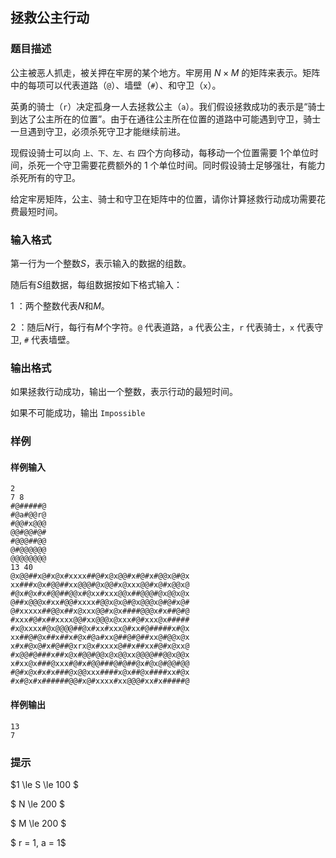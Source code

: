 ## 拯救公主行动

### 题目描述

公主被恶人抓走，被关押在牢房的某个地方。牢房用 $N \times M$ 的矩阵来表示。矩阵中的每项可以代表道路（`@`）、墙壁（`#`）、和守卫（`x`）。

英勇的骑士（`r`）决定孤身一人去拯救公主（`a`）。我们假设拯救成功的表示是“骑士到达了公主所在的位置”。由于在通往公主所在位置的道路中可能遇到守卫，骑士一旦遇到守卫，必须杀死守卫才能继续前进。

现假设骑士可以向 `上、下、左、右` 四个方向移动，每移动一个位置需要 $1$个单位时间，杀死一个守卫需要花费额外的 $1$ 个单位时间。同时假设骑士足够强壮，有能力杀死所有的守卫。

给定牢房矩阵，公主、骑士和守卫在矩阵中的位置，请你计算拯救行动成功需要花费最短时间。



### 输入格式

第一行为一个整数$S$，表示输入的数据的组数。

随后有$S$组数据，每组数据按如下格式输入：

$1$ ：两个整数代表$N$和$M$。

$2$ ：随后$N$行，每行有$M$个字符。`@` 代表道路，`a` 代表公主，`r` 代表骑士，`x` 代表守卫, `#` 代表墙壁。

### 输出格式

如果拯救行动成功，输出一个整数，表示行动的最短时间。

如果不可能成功，输出 `Impossible`

### 样例

#### 样例输入

```
2
7 8
#@#####@
#@a#@@r@
#@@#x@@@
@@#@@#@#
#@@@##@@
@#@@@@@@
@@@@@@@@ 
13 40
@x@@##x@#x@x#xxxx##@#x@x@@#x#@#x#@@x@#@x
xx###x@x#@@##xx@@@#@x@@#x@xxx@@#x@#x@@x@
#@x#@x#x#@@##@@x#@xx#xxx@@x##@@@#@x@@x@x
@##x@@@x#xx#@@#xxxx#@@x@x@#@x@@@x@#@#x@#
@#xxxxx##@@x##x@xxx@@#x@x####@@@x#x##@#@
#xxx#@#x##xxxx@@#xx@@@x@xxx#@#xxx@x#####
#x@xxxx#@x@@@@##@x#xx#xxx@#xx#@#####x#@x
xx##@#@x##x##x#@x#@a#xx@##@#@##xx@#@@x@x
x#x#@x@#x#@##@xrx@x#xxxx@##x##xx#@#x@xx@
#x@@#@###x##x@x#@@#@@x@x@@xx@@@@##@@x@@x
x#xx@x###@xxx#@#x#@@###@#@##@x#@x@#@@#@@
#@#x@x#x#x###@x@@xxx####x@x##@x####xx#@x
#x#@x#x######@@#x@#xxxx#xx@@@#xx#x#####@
```

#### 样例输出

```
13
7
```


### 提示

$1 \le S \le 100 $

$ N \le 200 $

$ M \le 200 $

$ r = 1, a = 1$
